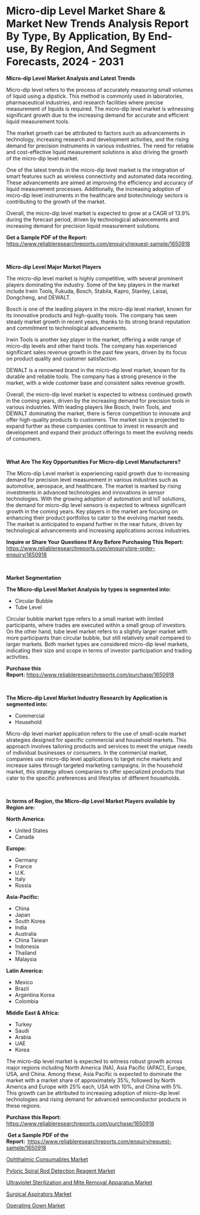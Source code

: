 <p><h1>Micro-dip Level Market Share & Market New Trends Analysis Report By Type, By Application, By End-use, By Region, And Segment Forecasts, 2024 - 2031</h1></p><p><strong>Micro-dip Level Market Analysis and Latest Trends</strong></p>
<p><p>Micro-dip level refers to the process of accurately measuring small volumes of liquid using a dipstick. This method is commonly used in laboratories, pharmaceutical industries, and research facilities where precise measurement of liquids is required. The micro-dip level market is witnessing significant growth due to the increasing demand for accurate and efficient liquid measurement tools.</p><p>The market growth can be attributed to factors such as advancements in technology, increasing research and development activities, and the rising demand for precision instruments in various industries. The need for reliable and cost-effective liquid measurement solutions is also driving the growth of the micro-dip level market.</p><p>One of the latest trends in the micro-dip level market is the integration of smart features such as wireless connectivity and automated data recording. These advancements are aimed at improving the efficiency and accuracy of liquid measurement processes. Additionally, the increasing adoption of micro-dip level instruments in the healthcare and biotechnology sectors is contributing to the growth of the market.</p><p>Overall, the micro-dip level market is expected to grow at a CAGR of 13.9% during the forecast period, driven by technological advancements and increasing demand for precision liquid measurement solutions.</p></p>
<p><strong>Get a Sample PDF of the Report:&nbsp;</strong> <a href="https://www.reliableresearchreports.com/enquiry/request-sample/1650918">https://www.reliableresearchreports.com/enquiry/request-sample/1650918</a></p>
<p>&nbsp;</p>
<p><strong>Micro-dip Level Major Market Players</strong></p>
<p><p>The micro-dip level market is highly competitive, with several prominent players dominating the industry. Some of the key players in the market include Irwin Tools, Fukuda, Bosch, Stabila, Kapro, Stanley, Laisai, Dongcheng, and DEWALT.</p><p>Bosch is one of the leading players in the micro-dip level market, known for its innovative products and high-quality tools. The company has seen steady market growth in recent years, thanks to its strong brand reputation and commitment to technological advancements.</p><p>Irwin Tools is another key player in the market, offering a wide range of micro-dip levels and other hand tools. The company has experienced significant sales revenue growth in the past few years, driven by its focus on product quality and customer satisfaction.</p><p>DEWALT is a renowned brand in the micro-dip level market, known for its durable and reliable tools. The company has a strong presence in the market, with a wide customer base and consistent sales revenue growth.</p><p>Overall, the micro-dip level market is expected to witness continued growth in the coming years, driven by the increasing demand for precision tools in various industries. With leading players like Bosch, Irwin Tools, and DEWALT dominating the market, there is fierce competition to innovate and offer high-quality products to customers. The market size is projected to expand further as these companies continue to invest in research and development and expand their product offerings to meet the evolving needs of consumers.</p></p>
<p>&nbsp;</p>
<p><strong>What Are The Key Opportunities For Micro-dip Level Manufacturers?</strong></p>
<p><p>The Micro-dip Level market is experiencing rapid growth due to increasing demand for precision level measurement in various industries such as automotive, aerospace, and healthcare. The market is marked by rising investments in advanced technologies and innovations in sensor technologies. With the growing adoption of automation and IoT solutions, the demand for micro-dip level sensors is expected to witness significant growth in the coming years. Key players in the market are focusing on enhancing their product portfolios to cater to the evolving market needs. The market is anticipated to expand further in the near future, driven by technological advancements and increasing applications across industries.</p></p>
<p><strong>Inquire or Share Your Questions If Any Before Purchasing This Report:</strong> <a href="https://www.reliableresearchreports.com/enquiry/pre-order-enquiry/1650918">https://www.reliableresearchreports.com/enquiry/pre-order-enquiry/1650918</a></p>
<p>&nbsp;</p>
<p><strong>Market Segmentation</strong></p>
<p><strong>The Micro-dip Level Market Analysis by types is segmented into:</strong></p>
<p><ul><li>Circular Bubble</li><li>Tube Level</li></ul></p>
<p><p>Circular bubble market type refers to a small market with limited participants, where trades are executed within a small group of investors. On the other hand, tube level market refers to a slightly larger market with more participants than circular bubble, but still relatively small compared to larger markets. Both market types are considered micro-dip level markets, indicating their size and scope in terms of investor participation and trading activities.</p></p>
<p><strong>Purchase this Report:&nbsp;</strong><a href="https://www.reliableresearchreports.com/purchase/1650918">https://www.reliableresearchreports.com/purchase/1650918</a></p>
<p>&nbsp;</p>
<p><strong>The Micro-dip Level Market Industry Research by Application is segmented into:</strong></p>
<p><ul><li>Commercial</li><li>Household</li></ul></p>
<p><p>Micro-dip level market application refers to the use of small-scale market strategies designed for specific commercial and household markets. This approach involves tailoring products and services to meet the unique needs of individual businesses or consumers. In the commercial market, companies use micro-dip level applications to target niche markets and increase sales through targeted marketing campaigns. In the household market, this strategy allows companies to offer specialized products that cater to the specific preferences and lifestyles of different households.</p></p>
<p>&nbsp;</p>
<p><strong>In terms of Region, the Micro-dip Level Market Players available by Region are:</strong></p>
<p>
    <p> <strong> North America: </strong>
        <ul>
            <li>United States</li>
            <li>Canada</li>
        </ul>
        </p> 
    <p> <strong> Europe: </strong>
        <ul>
            <li>Germany</li>
            <li>France</li>
            <li>U.K.</li>
            <li>Italy</li>
            <li>Russia</li>
        </ul>
        </p> 
    <p> <strong> Asia-Pacific: </strong>
        <ul>
            <li>China</li>
            <li>Japan</li>
            <li>South Korea</li>
            <li>India</li>
            <li>Australia</li>
            <li>China Taiwan</li>
            <li>Indonesia</li>
            <li>Thailand</li>
            <li>Malaysia</li>
        </ul>
        </p> 
    <p> <strong> Latin America: </strong>
        <ul>
            <li>Mexico</li>
            <li>Brazil</li>
            <li>Argentina Korea</li>
            <li>Colombia</li>
        </ul>
        </p> 
    <p> <strong> Middle East & Africa: </strong>
        <ul>
            <li>Turkey</li>
            <li>Saudi</li>
            <li>Arabia</li>
            <li>UAE</li>
            <li>Korea</li>
        </ul>
    </p>
    </p>
<p><p>The micro-dip level market is expected to witness robust growth across major regions including North America (NA), Asia Pacific (APAC), Europe, USA, and China. Among these, Asia Pacific is expected to dominate the market with a market share of approximately 35%, followed by North America and Europe with 25% each, USA with 10%, and China with 5%. This growth can be attributed to increasing adoption of micro-dip level technologies and rising demand for advanced semiconductor products in these regions.</p></p>
<p><strong>Purchase this Report: </strong><a href="https://www.reliableresearchreports.com/purchase/1650918">https://www.reliableresearchreports.com/purchase/1650918</a></p>
<p>&nbsp;<strong>Get a Sample PDF of the Report:&nbsp;&nbsp;</strong><a href="https://www.reliableresearchreports.com/enquiry/request-sample/1650918">https://www.reliableresearchreports.com/enquiry/request-sample/1650918</a></p>
<p><strong></strong></p>
<p><p><a href="https://medium.com/@josereynolds2012/ophthalmic-consumables-market-exploring-market-share-market-trends-and-future-growth-09c91de4657b">Ophthalmic Consumables Market</a></p><p><a href="https://github.com/ashepherd82/Market-Research-Report-List-3/blob/main/pyloric-spiral-rod-detection-reagent-market.md">Pyloric Spiral Rod Detection Reagent Market</a></p><p><a href="https://github.com/okotobwrhuteie/Market-Research-Report-List-1/blob/main/ultraviolet-sterilization-and-mite-removal-apparatus-market.md">Ultraviolet Sterilization and Mite Removal Apparatus Market</a></p><p><a href="https://medium.com/@josereynolds2012/surgical-aspirators-market-insight-market-trends-growth-forecasted-from-2024-to-2031-f191495e363f">Surgical Aspirators Market</a></p><p><a href="https://medium.com/@josereynolds2012/operating-gown-market-share-evolution-and-market-growth-trends-2024-2031-adb889b6a360">Operating Gown Market</a></p></p>